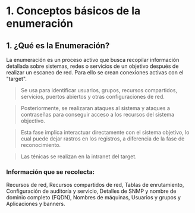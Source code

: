 # 1. Conceptos básicos de la enumeración

## 1. ¿Qué es la Enumeración?

La enumeración es un proceso activo que busca recopilar información detallada sobre sistemas, redes o servicios de un objetivo después de realizar un escaneo de red. Para ello se crean conexiones activas con el "target".

> Se usa para identificar usuarios, grupos, recursos compartidos, servicios, puertos abiertos y otras configuraciones de red.

> Posteriormente, se realizaran ataques al sistema y ataques a contraseñas para conseguir acceso a los recursos del sistema objectivo.

> Esta fase implica interactuar directamente con el sistema objetivo, lo cual puede dejar rastros en los registros, a diferencia de la fase de reconocimiento.

> Las ténicas se realizan en la intranet del target.

### Información que se recolecta:

Recursos de red, Recursos compartidos de red, Tablas de enrutamiento, Configuración de auditoría y servicio, Detalles de SNMP y nombre de dominio completo (FQDN), Nombres de máquinas, Usuarios y grupos y Aplicaciones y banners.
